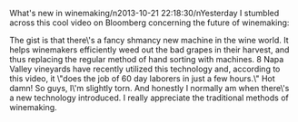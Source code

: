 What\'s new in winemaking/n2013-10-21 22:18:30/nYesterday I stumbled across this cool video on Bloomberg concerning the future of winemaking:

<div alt="\\"Embedly" border="\\"0\\"" by="" class="\"mceItemEmbedly\"" data-ajax="\"{\'url\':\'http://bloom.bg/1fhvbQx\',\'width\':\'600\',\'words\':\'200\',\'height\':\'600\',\'embed\':\'<div" embedly="" frameborder="\\"0\\"></iframe><div" height="\\"338\\"" hidden="" href="\\"http://embed.ly?src=anywhere\\"" max-height:="" overflow:="" powered="" scrolling="\\"no\\"" src="\\"http://media.embed.ly/1/frame?url=http%3A%2F%2Fwww.bloomberg.com%2Fvideo%2Fthe-future-of-winemaking-is-in-high-tech-robotics-H8ze%7ES7KR9a52fpuN41Bhg.html&width=600&pubkey=4fe815cee91811e0a1e74040d3dc5c07&key=4fe815cee91811e0a1e74040d3dc5c07&height=338\\"" style="\"max-width:" target="\\"_blank\\"" title="\\"Powered" width="\\"600\\""><div class="\"embedly\"" style="\"max-width:600px;max-height:600px\""><iframe border="\"0\"" frameborder="\"0\"" height="\"338\"" scrolling="\"no\"" src="\"http://media.embed.ly/1/frame?url=http%3A%2F%2Fwww.bloomberg.com%2Fvideo%2Fthe-future-of-winemaking-is-in-high-tech-robotics-H8ze%7ES7KR9a52fpuN41Bhg.html&width=600&pubkey=4fe815cee91811e0a1e74040d3dc5c07&key=4fe815cee91811e0a1e74040d3dc5c07&height=338\"" width="\"600\""></iframe><div class="\"embedly-clear\""></div> <span class="\"embedly-powered\"" style="\"float:right;display:block\"">[![\"Embedly](\"//static.embed.ly/images/logos/embedly-powered-small-light.png\")](\"http://embed.ly?src=anywhere\" "\"Powered")</span><div class="\"media-attribution\""><span>via </span>[Bloomberg](\"http://www.bloomberg.com\")</div><div class="\"embedly-clear\""></div> </div> </div> The gist is that there\'s a fancy shmancy new machine in the wine world. It helps winemakers efficiently weed out the bad grapes in their harvest, and thus replacing the regular method of hand sorting with machines. 8 Napa Valley vineyards have recently utilized this technology and, according to this video, it \"does the job of 60 day laborers in just a few hours.\" Hot damn! So guys, I\'m slightly torn. And honestly I normally am when there\'s a new technology introduced. I really appreciate the traditional methods of winemaking. 